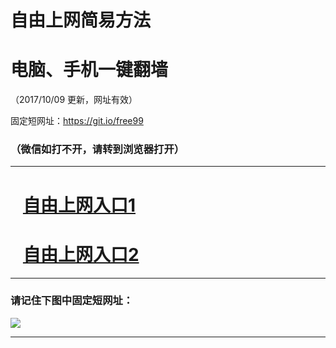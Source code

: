 ﻿# 自由上网简易方法

# 电脑、手机一键翻墙

（2017/10/09 更新，网址有效）

固定短网址：https://git.io/free99

### （微信如打不开，请转到浏览器打开）


***





# &nbsp;&nbsp; <a href="http://ft870330619.fwq-tz-1001.info/fwqtz01.html?t=100900126599 " target="_blank">自由上网入口1</a>
# &nbsp;&nbsp; <a href="http://ft3222816161.fwq-tz-1002.info/fwqtz02.html?t=100900115640 " target="_blank">自由上网入口2</a>
***

### 请记住下图中固定短网址：

<img src="https://s3-us-west-2.amazonaws.com/fwq-1001/yjfq-20170905okok.png" /> 


***

